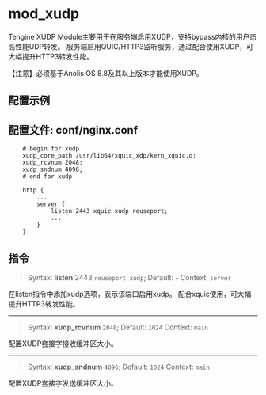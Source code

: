 # mod_xudp

Tengine XUDP Module主要用于在服务端启用XUDP，支持bypass内核的用户态高性能UDP转发。
服务端启用QUIC/HTTP3监听服务，通过配合使用XUDP，可大幅提升HTTP3转发性能。

【注意】必须基于Anolis OS 8.8及其以上版本才能使用XUDP。

## 配置示例

配置文件: conf/nginx.conf
---

```
    # begin for xudp
    xudp_core_path /usr/lib64/xquic_xdp/kern_xquic.o;
    xudp_rcvnum 2048;
    xudp_sndnum 4096;
    # end for xudp

    http {
        ...
        server {
            listen 2443 xquic xudp reuseport;
            ...
        }
    }
```

## 指令

> Syntax: **listen** 2443 `reuseport xudp`;
> Default: -
> Context: `server`

在listen指令中添加xudp选项，表示该端口启用xudp。
配合xquic使用，可大幅提升HTTP3转发性能。

---

> Syntax: **xudp_rcvnum** `2048`;
> Default: `1024`
> Context: `main`

配置XUDP套接字接收缓冲区大小。

---

> Syntax: **xudp_sndnum** `4096`;
> Default: `1024`
> Context: `main`

配置XUDP套接字发送缓冲区大小。
